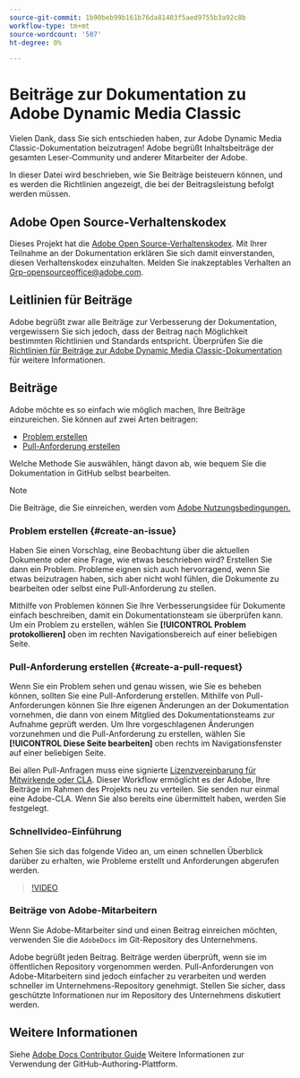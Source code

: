 ```yaml
---
source-git-commit: 1b90beb99b161b76da81403f5aed9755b3a92c8b
workflow-type: tm+mt
source-wordcount: '507'
ht-degree: 0%

---
```

# Beiträge zur Dokumentation zu Adobe Dynamic Media Classic

Vielen Dank, dass Sie sich entschieden haben, zur Adobe Dynamic Media Classic-Dokumentation beizutragen! Adobe begrüßt Inhaltsbeiträge der gesamten Leser-Community und anderer Mitarbeiter der Adobe.

In dieser Datei wird beschrieben, wie Sie Beiträge beisteuern können, und es werden die Richtlinien angezeigt, die bei der Beitragsleistung befolgt werden müssen.

## Adobe Open Source-Verhaltenskodex

Dieses Projekt hat die [Adobe Open Source-Verhaltenskodex](code-of-conduct.md). Mit Ihrer Teilnahme an der Dokumentation erklären Sie sich damit einverstanden, diesen Verhaltenskodex einzuhalten. Melden Sie inakzeptables Verhalten an [Grp-opensourceoffice@adobe.com](mailto:Grp-opensourceoffice@adobe.com).

## Leitlinien für Beiträge

Adobe begrüßt zwar alle Beiträge zur Verbesserung der Dokumentation, vergewissern Sie sich jedoch, dass der Beitrag nach Möglichkeit bestimmten Richtlinien und Standards entspricht. Überprüfen Sie die [Richtlinien für Beiträge zur Adobe Dynamic Media Classic-Dokumentation](guidelines.md) für weitere Informationen.

## Beiträge

Adobe möchte es so einfach wie möglich machen, Ihre Beiträge einzureichen. Sie können auf zwei Arten beitragen:

* [Problem erstellen](#create-an-issue)
* [Pull-Anforderung erstellen](#create-a-pull-request)

Welche Methode Sie auswählen, hängt davon ab, wie bequem Sie die Dokumentation in GitHub selbst bearbeiten.

>[!NOTE]
>
>Die Beiträge, die Sie einreichen, werden vom [Adobe Nutzungsbedingungen.](https://www.adobe.com/legal/terms.html)

### Problem erstellen {#create-an-issue}

Haben Sie einen Vorschlag, eine Beobachtung über die aktuellen Dokumente oder eine Frage, wie etwas beschrieben wird? Erstellen Sie dann ein Problem. Probleme eignen sich auch hervorragend, wenn Sie etwas beizutragen haben, sich aber nicht wohl fühlen, die Dokumente zu bearbeiten oder selbst eine Pull-Anforderung zu stellen.

Mithilfe von Problemen können Sie Ihre Verbesserungsidee für Dokumente einfach beschreiben, damit ein Dokumentationsteam sie überprüfen kann. Um ein Problem zu erstellen, wählen Sie **[!UICONTROL Problem protokollieren]** oben im rechten Navigationsbereich auf einer beliebigen Seite.

### Pull-Anforderung erstellen {#create-a-pull-request}

Wenn Sie ein Problem sehen und genau wissen, wie Sie es beheben können, sollten Sie eine Pull-Anforderung erstellen. Mithilfe von Pull-Anforderungen können Sie Ihre eigenen Änderungen an der Dokumentation vornehmen, die dann von einem Mitglied des Dokumentationsteams zur Aufnahme geprüft werden. Um Ihre vorgeschlagenen Änderungen vorzunehmen und die Pull-Anforderung zu erstellen, wählen Sie **[!UICONTROL Diese Seite bearbeiten]** oben rechts im Navigationsfenster auf einer beliebigen Seite.

Bei allen Pull-Anfragen muss eine signierte [Lizenzvereinbarung für Mitwirkende oder CLA](https://opensource.adobe.com/cla.html). Dieser Workflow ermöglicht es der Adobe, Ihre Beiträge im Rahmen des Projekts neu zu verteilen. Sie senden nur einmal eine Adobe-CLA. Wenn Sie also bereits eine übermittelt haben, werden Sie festgelegt.

### Schnellvideo-Einführung

Sehen Sie sich das folgende Video an, um einen schnellen Überblick darüber zu erhalten, wie Probleme erstellt und Anforderungen abgerufen werden.

>[!VIDEO](https://video.tv.adobe.com/v/27069)

### Beiträge von Adobe-Mitarbeitern

Wenn Sie Adobe-Mitarbeiter sind und einen Beitrag einreichen möchten, verwenden Sie die `AdobeDocs` im Git-Repository des Unternehmens.

Adobe begrüßt jeden Beitrag. Beiträge werden überprüft, wenn sie im öffentlichen Repository vorgenommen werden. Pull-Anforderungen von Adobe-Mitarbeitern sind jedoch einfacher zu verarbeiten und werden schneller im Unternehmens-Repository genehmigt. Stellen Sie sicher, dass geschützte Informationen nur im Repository des Unternehmens diskutiert werden.

## Weitere Informationen

Siehe [Adobe Docs Contributor Guide](https://experienceleague.adobe.com/docs/contributor/contributor-guide/introduction.html) Weitere Informationen zur Verwendung der GitHub-Authoring-Plattform.
